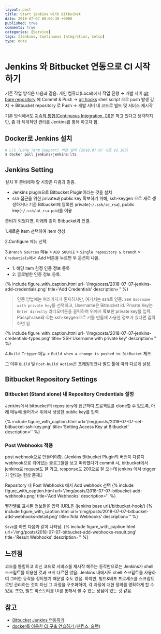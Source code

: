 ```yaml
---
layout: post
title: Start jenkins with Bitbucket
date: 2018-07-07 08:06:39 +0900
published: true
comments: true
categories: [Service]
tags: [Jenkins, Continuous Integration, Setup]
type: note
---
```


# Jenkins 와 Bitbucket 연동으로 CI 시작하기
기존 작업 방식은 다음과 같음.
개인 컴퓨터(Local)에서 작업 진행 → 
개발 서버 [git bare repository](https://www.saintsjd.com/2011/01/what-is-a-bare-git-repository/) 에 Commit & Push →
[git hooks](https://git-scm.com/book/ko/v2/Git%EB%A7%9E%EC%B6%A4-Git-Hooks) shell script 으로 push 발생 감지 → 
Bitbucket repository 로 Push → 개발 서버 내 코드로 빌드 및 서비스 재시작 

기존 방식에서도 [지속적 통합(Continuous Integration, CI)](https://ko.wikipedia.org/wiki/%EC%A7%80%EC%86%8D%EC%A0%81_%ED%86%B5%ED%95%A9)은
하고 있다고 생각하지만, 좀 더 체계적인 관리를 Jenkins를 통해 하고자 함. 

## Docker로 Jenkins 설치
```sh 
# LTS (Long Term Support) 버전 설치 (2018.07.07 기준 v2.103)
$ docker pull jenkins/jenkins:lts
```

## Jenkins Setting
설치 후 준비해야 할 사항은 다음과 같음.
- Jenkins plugin으로 Bitbucket Plugin이라는 것을 설치
- ssh 접근을 위한 private과 public key 확보하기 위해, 
ssh-keygen 으로 새로 생성하거나 기존 Bitbucket에 등록한 private(`~/.ssh/id_rsa`), public key(`~/.ssh/id_rsa.pub`)를 이용  

준비가 되었다면, 아래와 같이 Bitbucket과 연결.

1.새로운 Item 선택하여 Item 생성

2.Configure 메뉴 선택

3.`Branch Sources` 메뉴 > `ADD SOURCE` > `Single repository & branch` > `Credentials`에서 Add 버튼을 누르면 두 옵션이 나옴.
   + 1: 해당 item 한정 인증 정보 등록
   + 2: 글로벌한 인증 정보 등록.

{% 
   include figure_with_caption.html 
   url='/img/posts/2018-07-07-jenkins-add-credentials.png' 
   title='Add Credentials' 
   description='' 
%}

> 인증 방법에는 여러가지가 존재하지만, 여기서는 ssh로 인증. 
`SSH Username with private key`를 선택하고, 
Username은 Bitbucket id. 
Private Key는 `Enter directly` 라디오버튼을 클릭하여 위에서 확보한 private key를 입력. 
Passphrase와 ID는 ssh-keygen으로 키를 만들때 사용한 정보가 있다면 입력하면 됨

{% 
   include figure_with_caption.html 
   url='/img/posts/2018-07-07-jenkins-credentials-types.png' 
   title='SSH Username with private key' 
   description='' 
%}

4.`Build Trigger` 메뉴 > `Build when a change is pushed to BitBucket` 체크

그 이후 `Build` 및 `Post-build Action`은 프레임워크나 빌드 툴에 따라 다르게 설정.

## Bitbucket Repository Settings
### Bitbucket (Stand alone) 내 Repository Credentials 설정
Jenkins에서 bitbucket의 repository에 접근하여 프로젝트를 clone할 수 있도록, 
아래 메뉴에 들어가서 위에서 생성한 public key를 입력

{% 
   include figure_with_caption.html 
   url='/img/posts/2018-07-07-set-bitbucket-ssh-key.png' 
   title='Setting Access Key at Bitbucket' 
   description='' 
%}

### Post Webhooks 적용
post webhook으로 만들어야함. 
(Jenkins Bitbucket Plugin의 버전이 다른지 webhook으로 되어있는 블로그들을 보고 따라했다가 commit 시, bitbucket에서 jenkins로 request도 잘 가고, response도 200으로 잘 오는데 jenkins 에서 trigger가 안되는 현상 존재.)

Repository 내 Post Webhooks 에서 Add webhook 선택
{% 
   include figure_with_caption.html 
   url='/img/posts/2018-07-07-bitbucket-add-webhooks.png' 
   title='Add Webhooks' 
   description='' 
%}

빨간별로 표시된 정보들을 입력 (URL은 {jenkins base url}/bitbucket-hook/)
{% 
   include figure_with_caption.html 
   url='/img/posts/2018-07-07-bitbucket-add-webhooks-detail.png' 
   title='Add Webhooks' 
   description='' 
%}

`Save`를 하면 다음과 같이 나타남.
{% 
   include figure_with_caption.html 
   url='/img/posts/2018-07-07-bitbucket-add-webhooks-result.png' 
   title='Result Webhooks' 
   description='' 
%}

## 느낀점
코드를 통합하고 최신 코드로 서비스를 재시작 해주는 동작만으로는 Jenkins가 shell 스크립트를 이용한 것과 크게 다르진 않음.
Jenkins 내에서도 shell 스크립트를 사용하여 그러한 동작을 정의했기 때문일 수도 있음.
하지만, 빌드&배포 프로세스를 스크립트로만 관리하는 것이 아닌 그 과정을 구조화하여, 각 과정에 대한 정의를 명확하게 할 수 있음.
또한, 빌드 히스토리를 UI를 통해서 볼 수 있는 장점이 있는 것 같음. 

## 참고
- [Bitbucket Jenkins 연동하기](http://confluence.augkorea.org/pages/viewpage.action?pageId=10977603)
- [docker를 이용한 CI 구축 연습하기 (젠킨스, 슬랙)](https://jojoldu.tistory.com/139)



